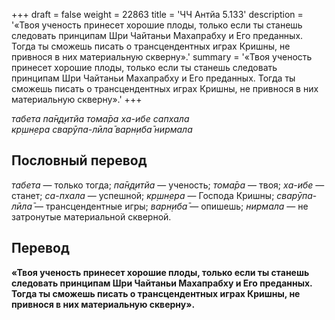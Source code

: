 +++
draft = false
weight = 22863
title = 'ЧЧ Антйа 5.133'
description = '«Твоя ученость принесет хорошие плоды, только если ты станешь следовать принципам Шри Чайтаньи Махапрабху и Его преданных. Тогда ты сможешь писать о трансцендентных играх Кришны, не привнося в них материальную скверну».'
summary = '«Твоя ученость принесет хорошие плоды, только если ты станешь следовать принципам Шри Чайтаньи Махапрабху и Его преданных. Тогда ты сможешь писать о трансцендентных играх Кришны, не привнося в них материальную скверну».'
+++

_табета па̄н̣д̣итйа тома̄ра ха-ибе сапхала  
кр̣шн̣ера сварӯпа-лӣла̄ варн̣иба̄ нирмала_

## Пословный перевод

_табета_ — только тогда; _па̄н̣д̣итйа_ — ученость; _тома̄ра_ — твоя; _ха_\-_ибе_ — станет; _са_\-_пхала_ — успешной; _кр̣шн̣ера_ — Господа Кришны; _сварӯпа_\-_лӣла̄_ — трансцендентные игры; _варн̣иба̄_ — опишешь; _нирмала_ — не затронутые материальной скверной.

## Перевод

**«Твоя ученость принесет хорошие плоды, только если ты станешь следовать принципам Шри Чайтаньи Махапрабху и Его преданных. Тогда ты сможешь писать о трансцендентных играх Кришны, не привнося в них материальную скверну».**
